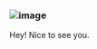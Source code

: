 ### ![image](https://github.com/goldima34/goldima34/assets/119614484/b15076d1-2131-4ad7-b0a9-e890fd7e2119)
 Hey! Nice to see you.

<!--
**goldima34/goldima34** is a ✨ _special_ ✨ repository because its `README.md` (this file) appears on your GitHub profile.

Here are some ideas to get you started:

- 🔭 I’m currently working on ...
- 🌱 I’m currently learning ...
- 👯 I’m looking to collaborate on ...
- 🤔 I’m looking for help with ...
- 💬 Ask me about ...
- 📫 How to reach me: ...
- 😄 Pronouns: ...
- ⚡ Fun fact: ...
-->
